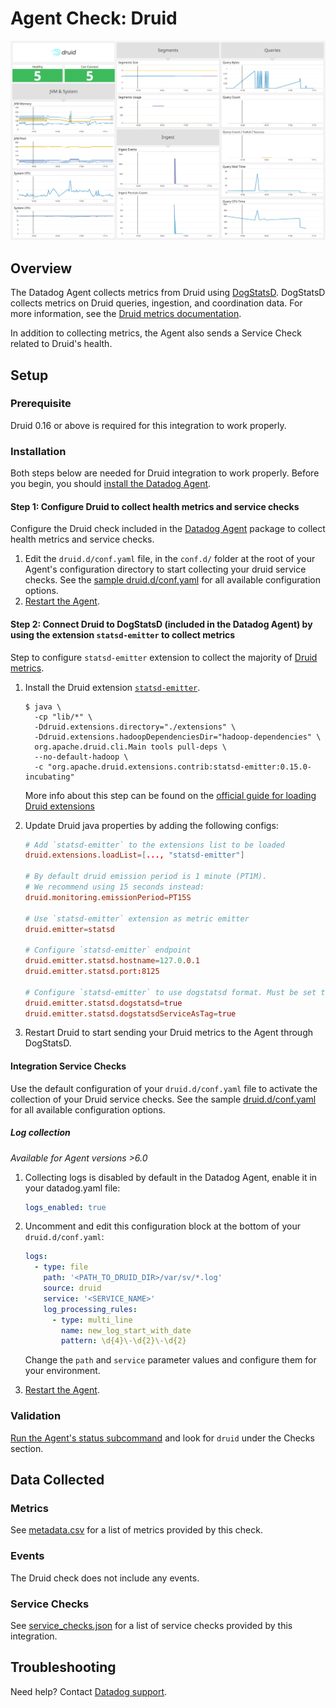 # Agent Check: Druid

![Druid Dashboard][1]

## Overview

The Datadog Agent collects metrics from Druid using [DogStatsD][2]. DogStatsD collects metrics on Druid queries, ingestion, and coordination data. For more information, see the [Druid metrics documentation][3].

In addition to collecting metrics, the Agent also sends a Service Check related to Druid's health.

## Setup

### Prerequisite

Druid 0.16 or above is required for this integration to work properly.

### Installation

Both steps below are needed for Druid integration to work properly. Before you begin, you should [install the Datadog Agent][4].

#### Step 1: Configure Druid to collect health metrics and service checks

Configure the Druid check included in the [Datadog Agent][5] package to collect health metrics and service checks.

1. Edit the `druid.d/conf.yaml` file, in the `conf.d/` folder at the root of your Agent's configuration directory to start collecting your druid service checks. See the [sample druid.d/conf.yaml][6] for all available configuration options.
2. [Restart the Agent][7].

#### Step 2: Connect Druid to DogStatsD (included in the Datadog Agent) by using the extension `statsd-emitter` to collect metrics

Step to configure `statsd-emitter` extension to collect the majority of [Druid metrics][3].

1. Install the Druid extension [`statsd-emitter`][8].

   ```shell
   $ java \
     -cp "lib/*" \
     -Ddruid.extensions.directory="./extensions" \
     -Ddruid.extensions.hadoopDependenciesDir="hadoop-dependencies" \
     org.apache.druid.cli.Main tools pull-deps \
     --no-default-hadoop \
     -c "org.apache.druid.extensions.contrib:statsd-emitter:0.15.0-incubating"
   ```

    More info about this step can be found on the [official guide for loading Druid extensions][9]

2. Update Druid java properties by adding the following configs:

   ```conf
   # Add `statsd-emitter` to the extensions list to be loaded
   druid.extensions.loadList=[..., "statsd-emitter"]

   # By default druid emission period is 1 minute (PT1M).
   # We recommend using 15 seconds instead:
   druid.monitoring.emissionPeriod=PT15S

   # Use `statsd-emitter` extension as metric emitter
   druid.emitter=statsd

   # Configure `statsd-emitter` endpoint
   druid.emitter.statsd.hostname=127.0.0.1
   druid.emitter.statsd.port:8125

   # Configure `statsd-emitter` to use dogstatsd format. Must be set to true, otherwise tags are not reported correctly to Datadog.
   druid.emitter.statsd.dogstatsd=true
   druid.emitter.statsd.dogstatsdServiceAsTag=true
   ```

3. Restart Druid to start sending your Druid metrics to the Agent through DogStatsD.

#### Integration Service Checks

Use the default configuration of your `druid.d/conf.yaml` file to activate the collection of your Druid service checks. See the sample [druid.d/conf.yaml][6] for all available configuration options.

##### Log collection

_Available for Agent versions >6.0_

1. Collecting logs is disabled by default in the Datadog Agent, enable it in your datadog.yaml file:

   ```yaml
   logs_enabled: true
   ```

2. Uncomment and edit this configuration block at the bottom of your `druid.d/conf.yaml`:

   ```yaml
   logs:
     - type: file
       path: '<PATH_TO_DRUID_DIR>/var/sv/*.log'
       source: druid
       service: '<SERVICE_NAME>'
       log_processing_rules:
         - type: multi_line
           name: new_log_start_with_date
           pattern: \d{4}\-\d{2}\-\d{2}
   ```

    Change the `path` and `service` parameter values and configure them for your environment.

3. [Restart the Agent][7].

### Validation

[Run the Agent's status subcommand][10] and look for `druid` under the Checks section.

## Data Collected

### Metrics

See [metadata.csv][11] for a list of metrics provided by this check.

### Events

The Druid check does not include any events.

### Service Checks

See [service_checks.json][12] for a list of service checks provided by this integration.

## Troubleshooting

Need help? Contact [Datadog support][13].


[1]: https://raw.githubusercontent.com/DataDog/integrations-core/master/druid/images/druid_dashboard_overview.png
[2]: https://docs.datadoghq.com/developers/dogstatsd/
[3]: https://druid.apache.org/docs/latest/operations/metrics.html
[4]: https://docs.datadoghq.com/agent/
[5]: https://app.datadoghq.com/account/settings#agent
[6]: https://github.com/DataDog/integrations-core/blob/master/druid/datadog_checks/druid/data/conf.yaml.example
[7]: https://docs.datadoghq.com/agent/guide/agent-commands/#start-stop-and-restart-the-agent
[8]: https://druid.apache.org/docs/latest/development/extensions-contrib/statsd.html
[9]: https://druid.apache.org/docs/latest/operations/including-extensions.html
[10]: https://docs.datadoghq.com/agent/guide/agent-commands/#agent-status-and-information
[11]: https://github.com/DataDog/integrations-core/blob/master/druid/metadata.csv
[12]: https://github.com/DataDog/integrations-core/blob/master/druid/assets/service_checks.json
[13]: https://docs.datadoghq.com/help/
